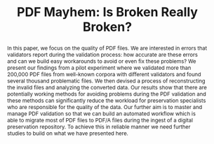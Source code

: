 ---
abstract: 'In this paper, we focus on the quality of PDF files. We are interested
  in errors that validators report during the validation process: how accurate are
  these errors and can we build easy workarounds to avoid or even fix these problems?
  We present our findings from a pilot experiment where we validated more than 200,000
  PDF files from well-known corpora with different validators and found several thousand
  problematic files. We then devised a process of reconstructing the invalid files
  and analyzing the converted data. Our results show that there are potentially working
  methods for avoiding problems during the PDF validation and these methods can significantly
  reduce the workload for preservation specialists who are responsible for the quality
  of the data. Our further aim is to master and manage PDF validation so that we can
  build an automated workflow which is able to migrate most of PDF files to PDF/A
  files during the ingest of a digital preservation repository. To achieve this in
  reliable manner we need further studies to build on what we have presented here.'
creators:
- Lehtonen, Juha
- Helin, Heikki
- Kylander, Johan
- Koivunen, Kimmo
date: null
document_url: https://services.phaidra.univie.ac.at/api/object/o:923651/download
grand_parent: iPRES
institutions: []
keywords:
- boston
landing_page_url: https://phaidra.univie.ac.at/o:923651
language: eng
layout: publication
license: CC BY 4.0 International
notes_url: null
parent: iPRES 2018
presentation_url: null
publication_type: paper
size: 284401
source_name: iPRES
title: 'PDF Mayhem: Is Broken Really Broken?'
year: 2018
---